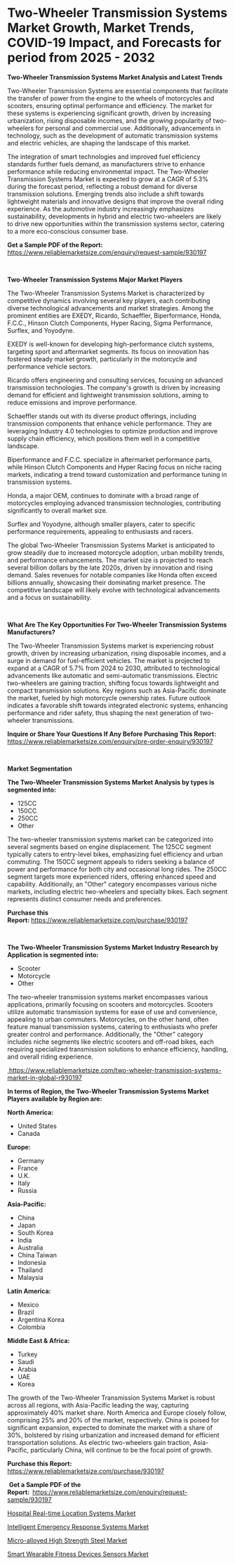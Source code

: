<p><h1>Two-Wheeler Transmission Systems Market Growth, Market Trends, COVID-19 Impact, and Forecasts for period from 2025 - 2032</h1></p><p><strong>Two-Wheeler Transmission Systems Market Analysis and Latest Trends</strong></p>
<p><p>Two-Wheeler Transmission Systems are essential components that facilitate the transfer of power from the engine to the wheels of motorcycles and scooters, ensuring optimal performance and efficiency. The market for these systems is experiencing significant growth, driven by increasing urbanization, rising disposable incomes, and the growing popularity of two-wheelers for personal and commercial use. Additionally, advancements in technology, such as the development of automatic transmission systems and electric vehicles, are shaping the landscape of this market.</p><p>The integration of smart technologies and improved fuel efficiency standards further fuels demand, as manufacturers strive to enhance performance while reducing environmental impact. The Two-Wheeler Transmission Systems Market is expected to grow at a CAGR of 5.3% during the forecast period, reflecting a robust demand for diverse transmission solutions. Emerging trends also include a shift towards lightweight materials and innovative designs that improve the overall riding experience. As the automotive industry increasingly emphasizes sustainability, developments in hybrid and electric two-wheelers are likely to drive new opportunities within the transmission systems sector, catering to a more eco-conscious consumer base.</p></p>
<p><strong>Get a Sample PDF of the Report:&nbsp;</strong> <a href="https://www.reliablemarketsize.com/enquiry/request-sample/930197?utm_campaign=1197&utm_medium=2&utm_source=Github&utm_content=ia&utm_term=21032025&utm_id=two-wheeler-transmission-systems">https://www.reliablemarketsize.com/enquiry/request-sample/930197</a></p>
<p>&nbsp;</p>
<p><strong>Two-Wheeler Transmission Systems Major Market Players</strong></p>
<p><p>The Two-Wheeler Transmission Systems Market is characterized by competitive dynamics involving several key players, each contributing diverse technological advancements and market strategies. Among the prominent entities are EXEDY, Ricardo, Schaeffler, Biperformance, Honda, F.C.C., Hinson Clutch Components, Hyper Racing, Sigma Performance, Surflex, and Yoyodyne.</p><p>EXEDY is well-known for developing high-performance clutch systems, targeting sport and aftermarket segments. Its focus on innovation has fostered steady market growth, particularly in the motorcycle and performance vehicle sectors.</p><p>Ricardo offers engineering and consulting services, focusing on advanced transmission technologies. The company's growth is driven by increasing demand for efficient and lightweight transmission solutions, aiming to reduce emissions and improve performance.</p><p>Schaeffler stands out with its diverse product offerings, including transmission components that enhance vehicle performance. They are leveraging Industry 4.0 technologies to optimize production and improve supply chain efficiency, which positions them well in a competitive landscape.</p><p>Biperformance and F.C.C. specialize in aftermarket performance parts, while Hinson Clutch Components and Hyper Racing focus on niche racing markets, indicating a trend toward customization and performance tuning in transmission systems.</p><p>Honda, a major OEM, continues to dominate with a broad range of motorcycles employing advanced transmission technologies, contributing significantly to overall market size.</p><p>Surflex and Yoyodyne, although smaller players, cater to specific performance requirements, appealing to enthusiasts and racers.</p><p>The global Two-Wheeler Transmission Systems Market is anticipated to grow steadily due to increased motorcycle adoption, urban mobility trends, and performance enhancements. The market size is projected to reach several billion dollars by the late 2020s, driven by innovation and rising demand. Sales revenues for notable companies like Honda often exceed billions annually, showcasing their dominating market presence. The competitive landscape will likely evolve with technological advancements and a focus on sustainability.</p></p>
<p>&nbsp;</p>
<p><strong>What Are The Key Opportunities For Two-Wheeler Transmission Systems Manufacturers?</strong></p>
<p><p>The Two-Wheeler Transmission Systems market is experiencing robust growth, driven by increasing urbanization, rising disposable incomes, and a surge in demand for fuel-efficient vehicles. The market is projected to expand at a CAGR of 5.7% from 2024 to 2030, attributed to technological advancements like automatic and semi-automatic transmissions. Electric two-wheelers are gaining traction, shifting focus towards lightweight and compact transmission solutions. Key regions such as Asia-Pacific dominate the market, fueled by high motorcycle ownership rates. Future outlook indicates a favorable shift towards integrated electronic systems, enhancing performance and rider safety, thus shaping the next generation of two-wheeler transmissions.</p></p>
<p><strong>Inquire or Share Your Questions If Any Before Purchasing This Report:</strong> <a href="https://www.reliablemarketsize.com/enquiry/pre-order-enquiry/930197?utm_campaign=1197&utm_medium=2&utm_source=Github&utm_content=ia&utm_term=21032025&utm_id=two-wheeler-transmission-systems">https://www.reliablemarketsize.com/enquiry/pre-order-enquiry/930197</a></p>
<p>&nbsp;</p>
<p><strong>Market Segmentation</strong></p>
<p><strong>The Two-Wheeler Transmission Systems Market Analysis by types is segmented into:</strong></p>
<p><ul><li>125CC</li><li>150CC</li><li>250CC</li><li>Other</li></ul></p>
<p><p>The two-wheeler transmission systems market can be categorized into several segments based on engine displacement. The 125CC segment typically caters to entry-level bikes, emphasizing fuel efficiency and urban commuting. The 150CC segment appeals to riders seeking a balance of power and performance for both city and occasional long rides. The 250CC segment targets more experienced riders, offering enhanced speed and capability. Additionally, an "Other" category encompasses various niche markets, including electric two-wheelers and specialty bikes. Each segment represents distinct consumer needs and preferences.</p></p>
<p><strong>Purchase this Report:&nbsp;</strong><a href="https://www.reliablemarketsize.com/purchase/930197?utm_campaign=1197&utm_medium=2&utm_source=Github&utm_content=ia&utm_term=21032025&utm_id=two-wheeler-transmission-systems">https://www.reliablemarketsize.com/purchase/930197</a></p>
<p>&nbsp;</p>
<p><strong>The Two-Wheeler Transmission Systems Market Industry Research by Application is segmented into:</strong></p>
<p><ul><li>Scooter</li><li>Motorcycle</li><li>Other</li></ul></p>
<p><p>The two-wheeler transmission systems market encompasses various applications, primarily focusing on scooters and motorcycles. Scooters utilize automatic transmission systems for ease of use and convenience, appealing to urban commuters. Motorcycles, on the other hand, often feature manual transmission systems, catering to enthusiasts who prefer greater control and performance. Additionally, the "Other" category includes niche segments like electric scooters and off-road bikes, each requiring specialized transmission solutions to enhance efficiency, handling, and overall riding experience.</p></p>
<p><a href="https://www.reliablemarketsize.com/two-wheeler-transmission-systems-market-in-global-r930197?utm_campaign=1197&utm_medium=2&utm_source=Github&utm_content=ia&utm_term=21032025&utm_id=two-wheeler-transmission-systems">&nbsp;https://www.reliablemarketsize.com/two-wheeler-transmission-systems-market-in-global-r930197</a></p>
<p><strong>In terms of Region, the Two-Wheeler Transmission Systems Market Players available by Region are:</strong></p>
<p>
    <p> <strong> North America: </strong>
        <ul>
            <li>United States</li>
            <li>Canada</li>
        </ul>
        </p> 
    <p> <strong> Europe: </strong>
        <ul>
            <li>Germany</li>
            <li>France</li>
            <li>U.K.</li>
            <li>Italy</li>
            <li>Russia</li>
        </ul>
        </p> 
    <p> <strong> Asia-Pacific: </strong>
        <ul>
            <li>China</li>
            <li>Japan</li>
            <li>South Korea</li>
            <li>India</li>
            <li>Australia</li>
            <li>China Taiwan</li>
            <li>Indonesia</li>
            <li>Thailand</li>
            <li>Malaysia</li>
        </ul>
        </p> 
    <p> <strong> Latin America: </strong>
        <ul>
            <li>Mexico</li>
            <li>Brazil</li>
            <li>Argentina Korea</li>
            <li>Colombia</li>
        </ul>
        </p> 
    <p> <strong> Middle East & Africa: </strong>
        <ul>
            <li>Turkey</li>
            <li>Saudi</li>
            <li>Arabia</li>
            <li>UAE</li>
            <li>Korea</li>
        </ul>
    </p>
    </p>
<p><p>The growth of the Two-Wheeler Transmission Systems Market is robust across all regions, with Asia-Pacific leading the way, capturing approximately 40% market share. North America and Europe closely follow, comprising 25% and 20% of the market, respectively. China is poised for significant expansion, expected to dominate the market with a share of 30%, bolstered by rising urbanization and increased demand for efficient transportation solutions. As electric two-wheelers gain traction, Asia-Pacific, particularly China, will continue to be the focal point of growth.</p></p>
<p><strong>Purchase this Report: </strong><a href="https://www.reliablemarketsize.com/purchase/930197?utm_campaign=1197&utm_medium=2&utm_source=Github&utm_content=ia&utm_term=21032025&utm_id=two-wheeler-transmission-systems">https://www.reliablemarketsize.com/purchase/930197</a></p>
<p>&nbsp;<strong>Get a Sample PDF of the Report:&nbsp;&nbsp;</strong><a href="https://www.reliablemarketsize.com/enquiry/request-sample/930197?utm_campaign=1197&utm_medium=2&utm_source=Github&utm_content=ia&utm_term=21032025&utm_id=two-wheeler-transmission-systems">https://www.reliablemarketsize.com/enquiry/request-sample/930197</a></p>
<p><strong></strong></p>
<p><p><a href="https://github.com/BrandonBrown3773/Market-Research-Report-List-1/blob/main/hospital-real-time-location-systems-market.md?utm_campaign=1197&utm_medium=2&utm_source=Github&utm_content=ia&utm_term=21032025&utm_id=two-wheeler-transmission-systems">Hospital Real-time Location Systems Market</a></p><p><a href="https://github.com/sleeprudantf/Market-Research-Report-List-1/blob/main/intelligent-emergency-response-systems-market.md?utm_campaign=1197&utm_medium=2&utm_source=Github&utm_content=ia&utm_term=21032025&utm_id=two-wheeler-transmission-systems">Intelligent Emergency Response Systems Market</a></p><p><a href="https://github.com/kakeryttri0c/Market-Research-Report-List-1/blob/main/micro-alloyed-high-strength-steel-market.md?utm_campaign=1197&utm_medium=2&utm_source=Github&utm_content=ia&utm_term=21032025&utm_id=two-wheeler-transmission-systems">Micro-alloyed High Strength Steel Market</a></p><p><a href="https://github.com/prosalinda88/Market-Research-Report-List-7/blob/main/smart-wearable-fitness-devices-sensors-market.md?utm_campaign=1197&utm_medium=2&utm_source=Github&utm_content=ia&utm_term=21032025&utm_id=two-wheeler-transmission-systems">Smart Wearable Fitness Devices Sensors Market</a></p></p>
